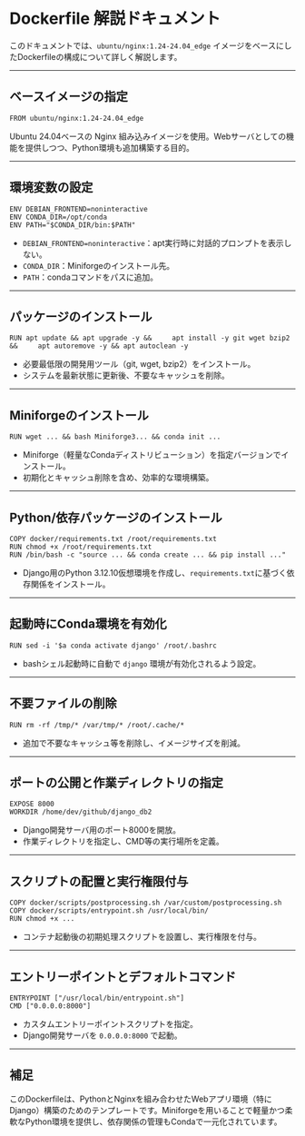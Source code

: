 # Dockerfile 解説ドキュメント

このドキュメントでは、`ubuntu/nginx:1.24-24.04_edge` イメージをベースにしたDockerfileの構成について詳しく解説します。

---

## ベースイメージの指定

```
FROM ubuntu/nginx:1.24-24.04_edge
```

Ubuntu 24.04ベースの Nginx 組み込みイメージを使用。Webサーバとしての機能を提供しつつ、Python環境も追加構築する目的。

---

## 環境変数の設定

```
ENV DEBIAN_FRONTEND=noninteractive
ENV CONDA_DIR=/opt/conda
ENV PATH="$CONDA_DIR/bin:$PATH"
```

- `DEBIAN_FRONTEND=noninteractive`：apt実行時に対話的プロンプトを表示しない。
- `CONDA_DIR`：Miniforgeのインストール先。
- `PATH`：condaコマンドをパスに追加。

---

## パッケージのインストール

```
RUN apt update && apt upgrade -y &&     apt install -y git wget bzip2 &&     apt autoremove -y && apt autoclean -y
```

- 必要最低限の開発用ツール（git, wget, bzip2）をインストール。
- システムを最新状態に更新後、不要なキャッシュを削除。

---

## Miniforgeのインストール

```
RUN wget ... && bash Miniforge3... && conda init ...
```

- Miniforge（軽量なCondaディストリビューション）を指定バージョンでインストール。
- 初期化とキャッシュ削除を含め、効率的な環境構築。

---

## Python/依存パッケージのインストール

```
COPY docker/requirements.txt /root/requirements.txt
RUN chmod +x /root/requirements.txt
RUN /bin/bash -c "source ... && conda create ... && pip install ..."
```

- Django用のPython 3.12.10仮想環境を作成し、`requirements.txt`に基づく依存関係をインストール。

---

## 起動時にConda環境を有効化

```
RUN sed -i '$a conda activate django' /root/.bashrc
```

- bashシェル起動時に自動で `django` 環境が有効化されるよう設定。

---

## 不要ファイルの削除

```
RUN rm -rf /tmp/* /var/tmp/* /root/.cache/*
```

- 追加で不要なキャッシュ等を削除し、イメージサイズを削減。

---

## ポートの公開と作業ディレクトリの指定

```
EXPOSE 8000
WORKDIR /home/dev/github/django_db2
```

- Django開発サーバ用のポート8000を開放。
- 作業ディレクトリを指定し、CMD等の実行場所を定義。

---

## スクリプトの配置と実行権限付与

```
COPY docker/scripts/postprocessing.sh /var/custom/postprocessing.sh
COPY docker/scripts/entrypoint.sh /usr/local/bin/
RUN chmod +x ...
```

- コンテナ起動後の初期処理スクリプトを設置し、実行権限を付与。

---

## エントリーポイントとデフォルトコマンド

```
ENTRYPOINT ["/usr/local/bin/entrypoint.sh"]
CMD ["0.0.0.0:8000"]
```

- カスタムエントリーポイントスクリプトを指定。
- Django開発サーバを `0.0.0.0:8000` で起動。

---

## 補足

このDockerfileは、PythonとNginxを組み合わせたWebアプリ環境（特にDjango）構築のためのテンプレートです。Miniforgeを用いることで軽量かつ柔軟なPython環境を提供し、依存関係の管理もCondaで一元化されています。